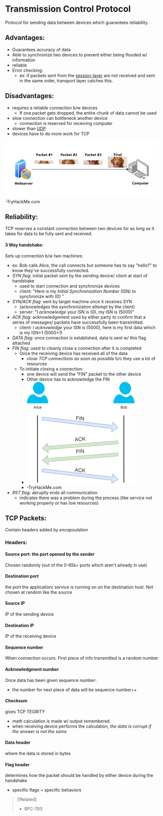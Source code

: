 
# Transmission Control Protocol
Protocol for sending data between devices which guarantees reliability.
## Advantages:
- Guarantees accuracy of data
- Able to synchronize two devices to prevent either being flooded w/ information
- reliable
- Error checking:
	- ex: if packets sent from the [session-layer](../OSI/5-session/session-layer.md) are not received and sent in the same order, transport layer catches this.
## Disadvantages:
- requires a reliable connection b/w devices
	- If one packet gets dropped, the entire chunk of data cannot be used
- slow connection can bottleneck another device
	- connection is reserved for receiving computer
- slower than [UDP](UDP.md) 
- devices have to do more work for TCP

![](/networking/networking-pics/TCP-1.png)
-TryHackMe.com
## Reliability:
TCP reserves a constant connection between two devices for as long as it takes for data to be fully sent and received.
#### 3 Way handshake:
Sets up connection b/w two machines:
- ex: Bob calls Alice, the call connects but someone has to say  "hello?" to know they've successfully connected.
- *SYN flag*: initial packet sent by the sending device/ client at start of handshake
	- used to start connection and synchronize devices
	- client: "Here is my *Initial Synchronization Number* (ISN) to synchronize with (0) "
- *SYN/ACK flag*: sent by target machine once it receives SYN
	- (acknowledges the synchronization attempt by the client)
	- server: "I *acknowledge* your ISN is (0), my ISN is (5000)"
- *ACK flag*: acknowledgement used by either party to confirm that a series of messages/ packets have successfully been transmitted.
	- client: I *acknowledge* your ISN is (5000), here is my first data which is my ISN+1 (5000+1)
- *DATA flag:* once connection is established, data is sent w/ this flag attached
- *FIN flag:* used to cleanly close a connection after it is completed
	- Once the receiving device has received all of the data
		- *close TCP connections as soon as possible* b/c they use a lot of resources
	- To initiate closing a connection:
		- one device will send the "FIN" packet to the other device
		- Other device has to acknowledge the FIN
		- ![](/networking/networking-pics/TCP-2.png)
		- -TryHackMe.com
- *RST flag:* abruptly ends all communication
	- indicates there was a problem during the process (like service not working properly or has low resources)
## TCP Packets:
Contain headers added by *encapsulation*
### Headers:
#### Source port: the port opened by the sender
Chosen randomly (out of the 0-65k+ ports which aren't already in use)
#### Destination port
the port the application/ service is running on on the destination host. Not chosen at random like the source
#### Source IP
IP of the sending device
#### Destination IP
IP of the receiving device
#### Sequence number
When connection occurs. First piece of info transmitted is a random number
#### Acknowledgment number
Once data has been given sequence number:
- the number for next piece of data will be sequence number++
#### Checksum
gives TCP *TEGRITY*
- math calculation is made w/ output remembered.
- when receiving device performs the calculation, *the data is corrupt if the answer is not the same*
#### Data header
where the data is stored in bytes
#### Flag header
determines how the packet should be handled by either device during the handshake
- specific flags = specific behaviors

>[!Related]
> - RFC-793 

